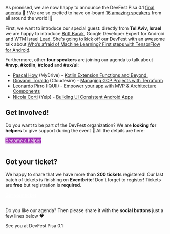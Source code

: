 As promised, we are now happy to announce the DevFest Pisa 0.1 [final agenda](/schedule) 📅 ! We are so excited to have on-board [16 amazing speakers](/speakers) from all around the world! 🎉

First, we want to introduce our special guest: directly from **Tel Aviv, Israel** we are happy to introduce [Britt Barak](/speakers/12), Google Developer Expert for Android and WTM Israel Lead. She's going to kick off our DevFest with an awesome talk about [Who’s afraid of Machine Learning? First steps with TensorFlow for Android](/schedule/day1?sessionId=156).

Furthermore, other **four speakers** are joining our agenda to talk about **#mvp**, **#kotlin**, **#cloud** and **#ux/ui**:

* [Pascal How](/speakers/13/) (MyDrive) - [Kotlin Extension Functions and Beyond.](/schedule/day1?sessionId=157)
* [Giovanni Toraldo](/speakers/14/) (Cloudesire) - [Managing GCP Projects with Terraform](/schedule/day1?sessionId=158)
* [Leonardo Pirro](/speakers/15/) (IQUII) - [Empower your app with MVP & Architecture Components](/schedule/day1?sessionId=159)
* [Nicola Corti](/speakers/16/) (Yelp) - [Building UI Consistent Android Apps](/schedule/day1?sessionId=160)

## Get Involved!

Do you want to be part of the DevFest organization? We are **looking for helpers** to give support during the event 🤝 All the details are here:

<div class="text-center">
<a href="http://bit.ly/dfpi17-volunteer" target="_blank" class="style-scope header-content" style="color: white; ">
  <paper-button class="style-scope header-content x-scope paper-button-0" raised="" role="button" tabindex="0" animated="" aria-disabled="false" elevation="1" style="color: white; background: #9C27B0;">Become a helper</paper-button>
</a>
</div>
<br/>

## Got your ticket?

We happy to share that we have more than **200 tickets** registered! Our last batch of tickets is finishing on **Eventbrite**! Don't forget to register! Tickets are **free** but registration is **required**.

<div class="text-center">
<a href="http://bit.ly/dfpi17-tickets" target="_blank" class="style-scope header-content" style="color: white; ">
  <paper-button class="primary style-scope header-content x-scope paper-button-0" raised="" role="button" tabindex="0" animated="" aria-disabled="false" elevation="1">Get your ticket</paper-button>
</a>
</div>
<br/>

Do you like our agenda? Then please share it with the **social buttons** just a few lines below ❤️

See you at DevFest Pisa 0.1
